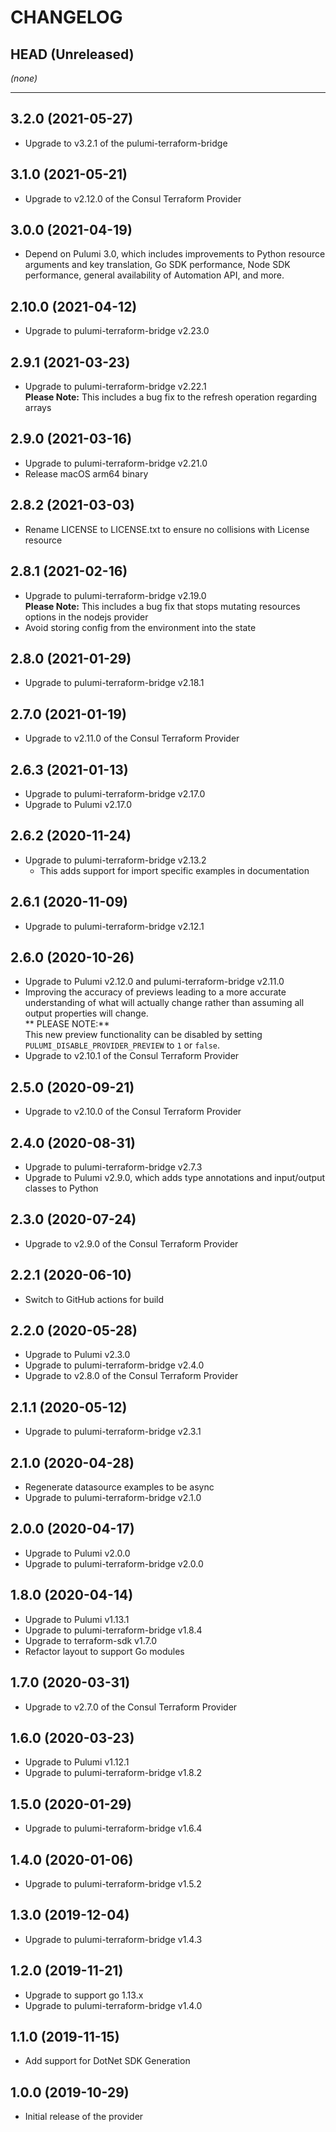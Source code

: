 CHANGELOG
=========

## HEAD (Unreleased)
_(none)_

---

## 3.2.0 (2021-05-27)
* Upgrade to v3.2.1 of the pulumi-terraform-bridge

## 3.1.0 (2021-05-21)
* Upgrade to v2.12.0 of the Consul Terraform Provider

## 3.0.0 (2021-04-19)
* Depend on Pulumi 3.0, which includes improvements to Python resource arguments and key translation, Go SDK performance,
  Node SDK performance, general availability of Automation API, and more.

## 2.10.0 (2021-04-12)
* Upgrade to pulumi-terraform-bridge v2.23.0

## 2.9.1 (2021-03-23)
* Upgrade to pulumi-terraform-bridge v2.22.1  
  **Please Note:** This includes a bug fix to the refresh operation regarding arrays

## 2.9.0 (2021-03-16)
* Upgrade to pulumi-terraform-bridge v2.21.0
* Release macOS arm64 binary

## 2.8.2 (2021-03-03)
* Rename LICENSE to LICENSE.txt to ensure no collisions with License resource

## 2.8.1 (2021-02-16)
* Upgrade to pulumi-terraform-bridge v2.19.0  
  **Please Note:** This includes a bug fix that stops mutating resources options in the nodejs provider
* Avoid storing config from the environment into the state

## 2.8.0 (2021-01-29)
* Upgrade to pulumi-terraform-bridge v2.18.1

## 2.7.0 (2021-01-19)
* Upgrade to v2.11.0 of the Consul Terraform Provider

## 2.6.3 (2021-01-13)
* Upgrade to pulumi-terraform-bridge v2.17.0
* Upgrade to Pulumi v2.17.0

## 2.6.2 (2020-11-24)
* Upgrade to pulumi-terraform-bridge v2.13.2  
  * This adds support for import specific examples in documentation

## 2.6.1 (2020-11-09)
* Upgrade to pulumi-terraform-bridge v2.12.1

## 2.6.0 (2020-10-26)
* Upgrade to Pulumi v2.12.0 and pulumi-terraform-bridge v2.11.0
* Improving the accuracy of previews leading to a more accurate understanding of what will actually change rather than assuming all output properties will change.  
  ** PLEASE NOTE:**  
  This new preview functionality can be disabled by setting `PULUMI_DISABLE_PROVIDER_PREVIEW` to `1` or `false`.
* Upgrade to v2.10.1 of the Consul Terraform Provider

## 2.5.0 (2020-09-21)
* Upgrade to v2.10.0 of the Consul Terraform Provider

## 2.4.0 (2020-08-31)
* Upgrade to pulumi-terraform-bridge v2.7.3
* Upgrade to Pulumi v2.9.0, which adds type annotations and input/output classes to Python

## 2.3.0 (2020-07-24)
* Upgrade to v2.9.0 of the Consul Terraform Provider

## 2.2.1 (2020-06-10)
* Switch to GitHub actions for build

## 2.2.0 (2020-05-28)
* Upgrade to Pulumi v2.3.0
* Upgrade to pulumi-terraform-bridge v2.4.0
* Upgrade to v2.8.0 of the Consul Terraform Provider

## 2.1.1 (2020-05-12)
* Upgrade to pulumi-terraform-bridge v2.3.1

## 2.1.0 (2020-04-28)
* Regenerate datasource examples to be async
* Upgrade to pulumi-terraform-bridge v2.1.0

## 2.0.0 (2020-04-17)
* Upgrade to Pulumi v2.0.0
* Upgrade to pulumi-terraform-bridge v2.0.0

## 1.8.0 (2020-04-14)
* Upgrade to Pulumi v1.13.1
* Upgrade to pulumi-terraform-bridge v1.8.4
* Upgrade to terraform-sdk v1.7.0
* Refactor layout to support Go modules

## 1.7.0 (2020-03-31)
* Upgrade to v2.7.0 of the Consul Terraform Provider

## 1.6.0 (2020-03-23)
* Upgrade to Pulumi v1.12.1
* Upgrade to pulumi-terraform-bridge v1.8.2

## 1.5.0 (2020-01-29)
* Upgrade to pulumi-terraform-bridge v1.6.4

## 1.4.0 (2020-01-06)
* Upgrade to pulumi-terraform-bridge v1.5.2

## 1.3.0 (2019-12-04)
* Upgrade to pulumi-terraform-bridge v1.4.3

## 1.2.0 (2019-11-21)
* Upgrade to support go 1.13.x
* Upgrade to pulumi-terraform-bridge v1.4.0

## 1.1.0 (2019-11-15)
* Add support for DotNet SDK Generation

## 1.0.0 (2019-10-29)
* Initial release of the provider
